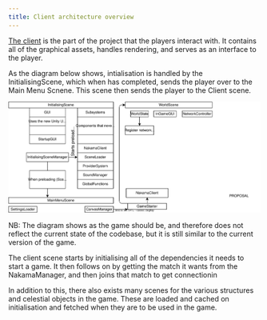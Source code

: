 ```yaml
---
title: Client architecture overview
---
```


[The client](https://github.com/OpenHellion/Server) is the part of the project that the players interact with. It contains all of the graphical assets, handles rendering, and serves as an interface to the player.

As the diagram below shows, intialisation is handled by the InitialisingScene, which when has completed, sends the player over to the Main Menu Scnene. This scene then sends the player to the Client scene.

![A diagram of the OpenHellion client architecture.](res/ClientArchitecture.drawio.svg)

NB: The diagram shows as the game should be, and therefore does not reflect the current state of the codebase, but it is still similar to the current version of the game.

The client scene starts by initialising all of the dependencies it needs to start a game. It then follows on by getting the match it wants from the NakamaManager, and then joins that match to get connectionin

In addition to this, there also exists many scenes for the various structures and celestial objects in the game. These are loaded and cached on initialisation and fetched when they are to be used in the game.
